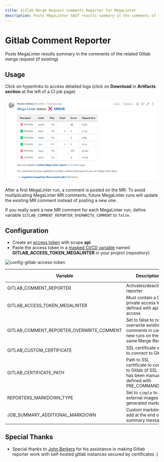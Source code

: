 ```yaml
---
title: Gitlab Merge Request Comments Reporter for MegaLinter
description: Posts MegaLinter SAST results summary in the comments of the related Gitlab Merge Request (if existing)
---
```

<!-- markdownlint-disable MD013 MD033 MD041 -->
# Gitlab Comment Reporter

Posts MegaLinter results summary in the comments of the related Gitlab merge request (if existing)

## Usage

Click on hyperlinks to access detailed logs (click on **Download** in **Artifacts section** at the left of a CI job page)

![Screenshot](../assets/images/GitlabCommentReporter.jpg)

After a first MegaLinter run, a comment is posted on the MR. To avoid multiplicating MegaLinter MR comments, future MegaLinter runs will update the existing MR comment instead of posting a new one.

If you really want a new MR comment for each MegaLinter run, define variable `GITLAB_COMMENT_REPORTER_OVERWRITE_COMMENT` to `false`.

## Configuration

- Create an [access token](https://docs.gitlab.com/ee/user/profile/personal_access_tokens.html#create-a-personal-access-token) with scope **api**
- Paste the access token in a [masked CI/CD variable](https://docs.gitlab.com/ee/ci/variables/#add-a-cicd-variable-to-a-project) named **GITLAB_ACCESS_TOKEN_MEGALINTER** in your project (repository)

![config-gitlab-access-token](https://user-images.githubusercontent.com/17500430/151674446-1bcb1420-d9aa-4ae1-aaae-dcf51afb36ab.gif)

| Variable                                  | Description                                                                                            | Default value |
|-------------------------------------------|--------------------------------------------------------------------------------------------------------|---------------|
| GITLAB_COMMENT_REPORTER                   | Activates/deactivates reporter                                                                         | `true`        |
| GITLAB_ACCESS_TOKEN_MEGALINTER            | Must contain a Gitlab private access token defined with api access                                     | <!-- -->      |
| GITLAB_COMMENT_REPORTER_OVERWRITE_COMMENT | Set to false to not overwrite existing comments in case of new runs on the same Merge Request          | `true`        |
| GITLAB_CUSTOM_CERTIFICATE                 | SSL certificate value to connect to Gitlab                                                             | <!-- -->      |
| GITLAB_CERTIFICATE_PATH                   | Path to SSL certificate to connect to Gitlab (if SSL cert has been manually defined with PRE_COMMANDS) | <!-- -->      |
| REPORTERS_MARKDOWN_TYPE                   | Set to `simple` to avoid external images in generated markdown                                         | `advanced`    |
| JOB_SUMMARY_ADDITIONAL_MARKDOWN              | Custom markdown to add at the end of the summary message                                     | <!-- -->      |

## Special Thanks

- Special thanks to [John Berkers](https://github.com/jberkers42) for his assistance in making Gitlab reporter work with self-hosted gitlab instances secured by certificates :)